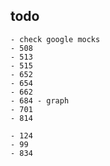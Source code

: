 ## todo
	- check google mocks
	- 508
	- 513
	- 515
	- 652
	- 654
	- 662
	- 684 - graph
	- 701
	- 814

	- 124
	- 99
	- 834

